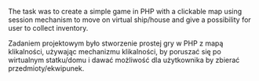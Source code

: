 <p>The task was to create a simple game in PHP with a clickable map using session mechanism to move on virtual ship/house and give a possibility for user to collect inventory.</p>

<p>Zadaniem projektowym było stworzenie prostej gry w PHP z mapą klikalności, używając mechanizmu klikalności, by poruszać się po wirtualnym statku/domu i dawać możliwość dla użytkownika by zbierać przedmioty/ekwipunek.</p>
